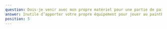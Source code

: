 ```yaml
---
question: Dois-je venir avec mon propre matériel pour une partie de paintball à Douai ?
answer: Inutile d’apporter votre propre équipement pour jouer au paintball à Douai. Le centre fournit tout le nécessaire, des protections aux lanceurs, pour garantir une expérience sécurisée et agréable. Il est simplement recommandé de porter des vêtements adaptés à l’activité. Une combinaison de protection supplémentaire peut être proposée sur place si besoin.
position: 5
---
```

